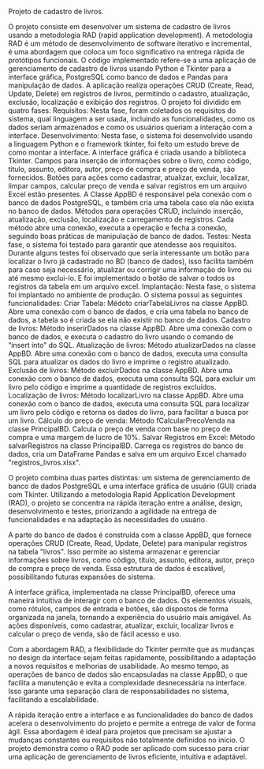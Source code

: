 Projeto de cadastro de livros.

O projeto consiste em desenvolver um sistema de cadastro de livros usando a metodologia RAD (rapid application development). A metodologia RAD é um método de desenvolvimento de software iterativo e incremental, é uma abordagem que coloca um foco significativo na entrega rápida de protótipos funcionais.
O código implementado refere-se a uma aplicação de gerenciamento de cadastro de livros usando Python e Tkinter para a interface gráfica, PostgreSQL como banco de dados e Pandas para manipulação de dados. A aplicação realiza operações CRUD (Create, Read, Update, Delete) em registros de livros, permitindo o cadastro, atualização, exclusão, localização e exibição dos registros.
O projeto foi dividido em quatro fases:
Requisitos: Nesta fase, foram coletados os requisitos do sistema, qual linguagem a ser usada, incluindo as funcionalidades, como os dados seriam armazenados e como os usuários queriam a interação com a interface.
Desenvolvimento: 
Nesta fase, o sistema foi desenvolvido usando a linguagem Python e o framework tkinter, foi feito um estudo breve de como montar a interface. A interface gráfica é criada usando a biblioteca Tkinter. Campos para inserção de informações sobre o livro, como código, título, assunto, editora, autor, preço de compra e preço de venda, são fornecidos. Botões para ações como cadastrar, atualizar, excluir, localizar, limpar campos, calcular preço de venda e salvar registros em um arquivo Excel estão presentes. 
A Classe AppBD é responsável pela conexão com o banco de dados PostgreSQL, e também cria uma tabela caso ela não exista no banco de dados. Métodos para operações CRUD, incluindo inserção, atualização, exclusão, localização e carregamento de registros. Cada método abre uma conexão, executa a operação e fecha a conexão, seguindo boas práticas de manipulação de banco de dados.
Testes:
Nesta fase, o sistema foi testado para garantir que atendesse aos requisitos. Durante alguns testes foi observado que seria interessante um botão para localizar o livro já cadastrado no BD (banco de dados), isso facilita também para caso seja necessário, atualizar ou corrigir uma informação do livro ou até mesmo exclui-lo.  E foi implementado o botão de salvar o todos os registros da tabela em um arquivo excel. 
Implantação: 
Nesta fase, o sistema foi implantado no ambiente de produção.
O sistema possui as seguintes funcionalidades:
Criar Tabela:
Médoto criarTabelaLivros na classe AppBD. Abre uma conexão com o banco de dados, e cria uma tabela no banco de dados, a tabela so é criada se ela não existir no banco de dados. 
Cadastro de livros: 
Método inserirDados na classe AppBD. Abre uma conexão com o banco de dados, e executa o cadastro do livro usando o comando de “insert into” do SQL.
Atualização de livros:
Método atualizarDados na classe AppBD. Abre uma conexão com o banco de dados, executa uma consulta SQL para atualizar os dados do livro e imprime o registro atualizado.
Exclusão de livros:
Método excluirDados na classe AppBD. Abre uma conexão com o banco de dados, executa uma consulta SQL para excluir um livro pelo código e imprime a quantidade de registros excluídos.
Localização de livros:
Método localizarLivro na classe AppBD. Abre uma conexão com o banco de dados, executa uma consulta SQL para localizar um livro pelo código e retorna os dados do livro, para facilitar a busca por um livro. 
Cálculo do preço de venda:
Método fCalcularPrecoVenda na classe PrincipalBD. Calcula o preço de venda com base no preço de compra e uma margem de lucro de 10%.
Salvar Registros em Excel: 
Método salvarRegistros na classe PrincipalBD. Carrega os registros do banco de dados, cria um DataFrame Pandas e salva em um arquivo Excel chamado "registros_livros.xlsx".

O projeto combina duas partes distintas: um sistema de gerenciamento de banco de dados PostgreSQL e uma interface gráfica de usuário (GUI) criada com Tkinter. Utilizando a metodologia Rapid Application Development (RAD), o projeto se concentra na rápida iteração entre a análise, design, desenvolvimento e testes, priorizando a agilidade na entrega de funcionalidades e na adaptação às necessidades do usuário.

A parte do banco de dados é construída com a classe AppBD, que fornece operações CRUD (Create, Read, Update, Delete) para manipular registros na tabela "livros". Isso permite ao sistema armazenar e gerenciar informações sobre livros, como código, título, assunto, editora, autor, preço de compra e preço de venda. Essa estrutura de dados é escalável, possibilitando futuras expansões do sistema.

A interface gráfica, implementada na classe PrincipalBD, oferece uma maneira intuitiva de interagir com o banco de dados. Os elementos visuais, como rótulos, campos de entrada e botões, são dispostos de forma organizada na janela, tornando a experiência do usuário mais amigável. As ações disponíveis, como cadastrar, atualizar, excluir, localizar livros e calcular o preço de venda, são de fácil acesso e uso.

Com a abordagem RAD, a flexibilidade do Tkinter permite que as mudanças no design da interface sejam feitas rapidamente, possibilitando a adaptação a novos requisitos e melhorias de usabilidade. Ao mesmo tempo, as operações de banco de dados são encapsuladas na classe AppBD, o que facilita a manutenção e evita a complexidade desnecessária na interface. Isso garante uma separação clara de responsabilidades no sistema, facilitando a escalabilidade.

A rápida iteração entre a interface e as funcionalidades do banco de dados acelera o desenvolvimento do projeto e permite a entrega de valor de forma ágil. Essa abordagem é ideal para projetos que precisam se ajustar a mudanças constantes ou requisitos não totalmente definidos no início. O projeto demonstra como o RAD pode ser aplicado com sucesso para criar uma aplicação de gerenciamento de livros eficiente, intuitiva e adaptável.
